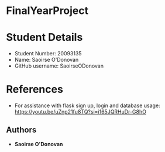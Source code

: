 # FinalYearProject

# Student Details

* Student Number: 20093135
* Name: Saoirse O'Donovan
* GitHub username: SaoirseODonovan

# References

* For assistance with flask sign up, login and database usage: https://youtu.be/uZnp21fu8TQ?si=i165JQRHuDr-G8hO

## Authors

- **Saoirse O'Donovan**

